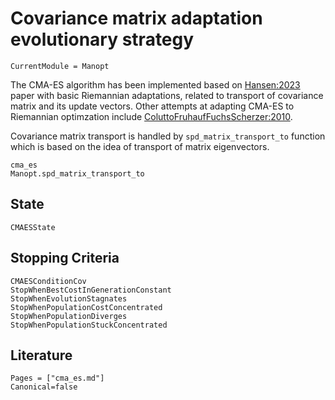 # Covariance matrix adaptation evolutionary strategy

```@meta
CurrentModule = Manopt
```

The CMA-ES algorithm has been implemented based on [Hansen:2023](@cite) paper with basic Riemannian adaptations, related to transport of covariance matrix and its update vectors. Other attempts at adapting CMA-ES to Riemannian optimzation include [ColuttoFruhaufFuchsScherzer:2010](@cite).

Covariance matrix transport is handled by `spd_matrix_transport_to` function which is based on the idea of transport of matrix eigenvectors.

```@docs
cma_es
Manopt.spd_matrix_transport_to
```

## State

```@docs
CMAESState
```

## Stopping Criteria

```@docs
CMAESConditionCov
StopWhenBestCostInGenerationConstant
StopWhenEvolutionStagnates
StopWhenPopulationCostConcentrated
StopWhenPopulationDiverges
StopWhenPopulationStuckConcentrated
```

## Literature

```@bibliography
Pages = ["cma_es.md"]
Canonical=false
```
